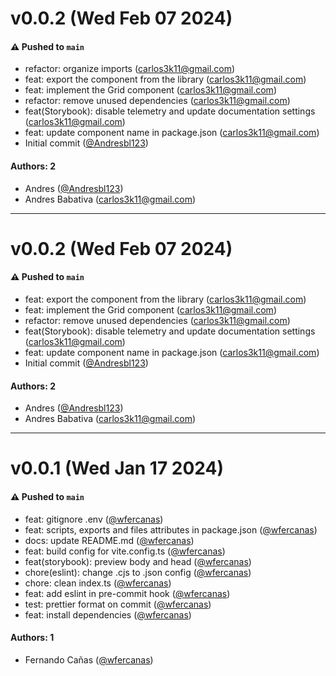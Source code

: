 # v0.0.2 (Wed Feb 07 2024)

#### ⚠️ Pushed to `main`

- refactor: organize imports (carlos3k11@gmail.com)
- feat: export the component from the library (carlos3k11@gmail.com)
- feat: implement the Grid component (carlos3k11@gmail.com)
- refactor: remove unused dependencies (carlos3k11@gmail.com)
- feat(Storybook): disable telemetry and update documentation settings (carlos3k11@gmail.com)
- feat: update component name in package.json (carlos3k11@gmail.com)
- Initial commit ([@Andresbl123](https://github.com/Andresbl123))

#### Authors: 2

- Andres ([@Andresbl123](https://github.com/Andresbl123))
- Andres Babativa (carlos3k11@gmail.com)

---

# v0.0.2 (Wed Feb 07 2024)

#### ⚠️ Pushed to `main`

- feat: export the component from the library (carlos3k11@gmail.com)
- feat: implement the Grid component (carlos3k11@gmail.com)
- refactor: remove unused dependencies (carlos3k11@gmail.com)
- feat(Storybook): disable telemetry and update documentation settings (carlos3k11@gmail.com)
- feat: update component name in package.json (carlos3k11@gmail.com)
- Initial commit ([@Andresbl123](https://github.com/Andresbl123))

#### Authors: 2

- Andres ([@Andresbl123](https://github.com/Andresbl123))
- Andres Babativa (carlos3k11@gmail.com)

---

# v0.0.1 (Wed Jan 17 2024)

#### ⚠️ Pushed to `main`

- feat: gitignore .env ([@wfercanas](https://github.com/wfercanas))
- feat: scripts, exports and files attributes in package.json ([@wfercanas](https://github.com/wfercanas))
- docs: update README.md ([@wfercanas](https://github.com/wfercanas))
- feat: build config for vite.config.ts ([@wfercanas](https://github.com/wfercanas))
- feat(storybook): preview body and head ([@wfercanas](https://github.com/wfercanas))
- chore(eslint): change .cjs to .json config ([@wfercanas](https://github.com/wfercanas))
- chore: clean index.ts ([@wfercanas](https://github.com/wfercanas))
- feat: add eslint in pre-commit hook ([@wfercanas](https://github.com/wfercanas))
- test: prettier format on commit ([@wfercanas](https://github.com/wfercanas))
- feat: install dependencies ([@wfercanas](https://github.com/wfercanas))

#### Authors: 1

- Fernando Cañas ([@wfercanas](https://github.com/wfercanas))
